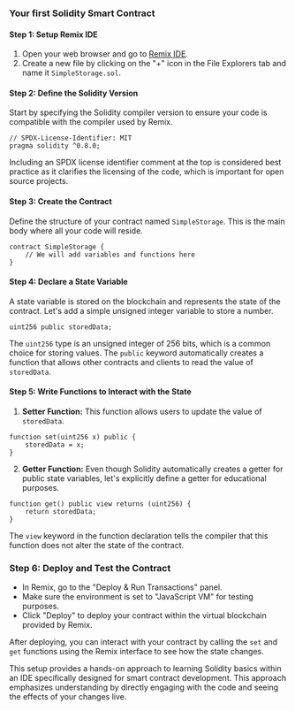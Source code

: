 ### Your first Solidity Smart Contract

#### Step 1: Setup Remix IDE

1. Open your web browser and go to [Remix IDE](https://remix.ethereum.org/).
2. Create a new file by clicking on the "+" icon in the File Explorers tab and name it `SimpleStorage.sol`.

#### Step 2: Define the Solidity Version

Start by specifying the Solidity compiler version to ensure your code is compatible with the compiler used by Remix.

```solidity
// SPDX-License-Identifier: MIT
pragma solidity ^0.8.0;
```

Including an SPDX license identifier comment at the top is considered best practice as it clarifies the licensing of the code, which is important for open source projects.

#### Step 3: Create the Contract

Define the structure of your contract named `SimpleStorage`. This is the main body where all your code will reside.

```solidity
contract SimpleStorage {
    // We will add variables and functions here
}
```

#### Step 4: Declare a State Variable

A state variable is stored on the blockchain and represents the state of the contract. Let's add a simple unsigned integer variable to store a number.

```solidity
uint256 public storedData;
```

The `uint256` type is an unsigned integer of 256 bits, which is a common choice for storing values. The `public` keyword automatically creates a function that allows other contracts and clients to read the value of `storedData`.

#### Step 5: Write Functions to Interact with the State

1. **Setter Function:** This function allows users to update the value of `storedData`.

```solidity
function set(uint256 x) public {
    storedData = x;
}
```

2. **Getter Function:** Even though Solidity automatically creates a getter for public state variables, let's explicitly define a getter for educational purposes.

```solidity
function get() public view returns (uint256) {
    return storedData;
}
```

The `view` keyword in the function declaration tells the compiler that this function does not alter the state of the contract.

### Step 6: Deploy and Test the Contract

- In Remix, go to the "Deploy & Run Transactions" panel.
- Make sure the environment is set to "JavaScript VM" for testing purposes.
- Click "Deploy" to deploy your contract within the virtual blockchain provided by Remix.

After deploying, you can interact with your contract by calling the `set` and `get` functions using the Remix interface to see how the state changes.

This setup provides a hands-on approach to learning Solidity basics within an IDE specifically designed for smart contract development. This approach emphasizes understanding by directly engaging with the code and seeing the effects of your changes live.
